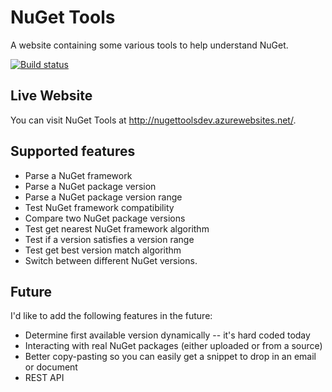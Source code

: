 # NuGet Tools

A website containing some various tools to help understand NuGet.

[![Build status](https://ci.appveyor.com/api/projects/status/yp3cnmxwng4yr0ll?svg=true)](https://ci.appveyor.com/project/joelverhagen/nugettools)

## Live Website

You can visit NuGet Tools at http://nugettoolsdev.azurewebsites.net/.

## Supported features

- Parse a NuGet framework
- Parse a NuGet package version
- Parse a NuGet package version range
- Test NuGet framework compatibility
- Compare two NuGet package versions
- Test get nearest NuGet framework algorithm
- Test if a version satisfies a version range
- Test get best version match algorithm 
- Switch between different NuGet versions.

## Future

I'd like to add the following features in the future:

- Determine first available version dynamically -- it's hard coded today
- Interacting with real NuGet packages (either uploaded or from a source)
- Better copy-pasting so you can easily get a snippet to drop in an email or document
- REST API
